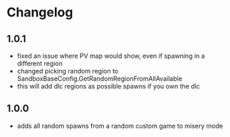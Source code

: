 # Changelog

## 1.0.1

- fixed an issue where PV map would show, even if spawning in a different region
- changed picking random region to SandboxBaseConfig.GetRandomRegionFromAllAvailable
 - this will add dlc regions as possible spawns if you own the dlc

## 1.0.0

- adds all random spawns from a random custom game to misery mode